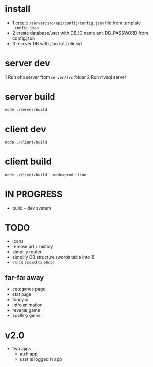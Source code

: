 # install
* 1 create `/server/src/api/config/config.json` file from template `_config.json`
* 2 create database/user with DB_ID name and DB_PASSWORD from config.json
* 3 recover DB with `/install/db.sql`

# server dev
1 Run php server from `server/src` folder
2 Run mysql server

# server build
`node ./server/build`

# client dev
`node ./client/build`

# client build
`node ./client/build --mode=production`

# IN PROGRESS
* build + dev system

# TODO
* icons
* remove url + history
* simplify router
* simplify DB structure (words table into 1)
* voice speed to slider

## far-far away
* categories page
* stat page
* fancy ui
* intro animation
* reverse game
* spelling game

# v2.0
* two apps
  * auth app
  * user is logged in app
